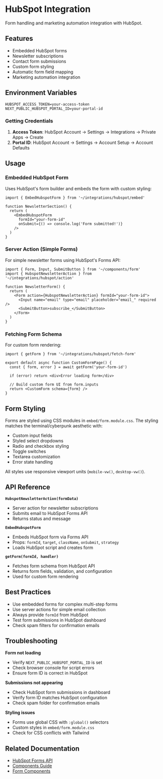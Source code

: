 # HubSpot Integration

Form handling and marketing automation integration with HubSpot.

## Features

- Embedded HubSpot forms
- Newsletter subscriptions
- Contact form submissions
- Custom form styling
- Automatic form field mapping
- Marketing automation integration

## Environment Variables

```env
HUBSPOT_ACCESS_TOKEN=your-access-token
NEXT_PUBLIC_HUBSPOT_PORTAL_ID=your-portal-id
```

### Getting Credentials

1. **Access Token**: HubSpot Account → Settings → Integrations → Private Apps → Create
2. **Portal ID**: HubSpot Account → Settings → Account Setup → Account Defaults

## Usage

### Embedded HubSpot Form

Uses HubSpot's form builder and embeds the form with custom styling:

```tsx
import { EmbedHubspotForm } from '~/integrations/hubspot/embed'

function NewsletterSection() {
  return (
    <EmbedHubspotForm 
      formId="your-form-id"
      onSubmit={() => console.log('Form submitted!')}
    />
  )
}
```

### Server Action (Simple Forms)

For simple newsletter forms using HubSpot's Forms API:

```tsx
import { Form, Input, SubmitButton } from '~/components/form'
import { HubspotNewsletterAction } from '~/integrations/hubspot/action'

function NewsletterForm() {
  return (
    <Form action={HubspotNewsletterAction} formId="your-form-id">
      <Input name="email" type="email" placeholder="email_" required />
      <SubmitButton>subscribe_</SubmitButton>
    </Form>
  )
}
```

### Fetching Form Schema

For custom form rendering:

```tsx
import { getForm } from '~/integrations/hubspot/fetch-form'

export default async function CustomFormPage() {
  const { form, error } = await getForm('your-form-id')
  
  if (error) return <div>Error loading form</div>
  
  // Build custom form UI from form.inputs
  return <CustomForm schema={form} />
}
```

## Form Styling

Forms are styled using CSS modules in `embed/form.module.css`. The styling matches the terminal/cyberpunk aesthetic with:

- Custom input fields
- Styled select dropdowns
- Radio and checkbox styling
- Toggle switches
- Textarea customization
- Error state handling

All styles use responsive viewport units (`mobile-vw()`, `desktop-vw()`).

## API Reference

**`HubspotNewsletterAction(formData)`**
- Server action for newsletter subscriptions
- Submits email to HubSpot Forms API
- Returns status and message

**`EmbedHubspotForm`**
- Embeds HubSpot form via Forms API
- Props: `formId`, `target`, `className`, `onSubmit`, `strategy`
- Loads HubSpot script and creates form

**`getForm(formId, handler)`**
- Fetches form schema from HubSpot API
- Returns form fields, validation, and configuration
- Used for custom form rendering

## Best Practices

- Use embedded forms for complex multi-step forms
- Use server actions for simple email collection
- Always provide `formId` from HubSpot
- Test form submissions in HubSpot dashboard
- Check spam filters for confirmation emails

## Troubleshooting

**Form not loading**
- Verify `NEXT_PUBLIC_HUBSPOT_PORTAL_ID` is set
- Check browser console for script errors
- Ensure form ID is correct in HubSpot

**Submissions not appearing**
- Check HubSpot form submissions in dashboard
- Verify form ID matches HubSpot configuration
- Check spam folder for confirmation emails

**Styling issues**
- Forms use global CSS with `:global()` selectors
- Custom styles in `embed/form.module.css`
- Check for CSS conflicts with Tailwind

## Related Documentation

- [HubSpot Forms API](https://developers.hubspot.com/docs/api/marketing/forms)
- [Components Guide](../../components/README.md)
- [Form Components](../../components/form/index.tsx)

